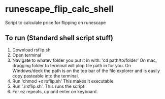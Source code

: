 # runescape_flip_calc_shell
Script to calculate price for flipping on runescape

## To run (Standard shell script stuff)

1. Download rsflip.sh
2. Open terminal
3. Navigate to whatev folder you put it in with: 'cd path/to/folder'
  On mac, dragging folder to terminal will plop file path in for you.
  On Windows/deck the path is on the top bar of the file explorer and is easily copy pasteable into the terminal.
4.  Run 'chmod +x rsflip.sh'  This makes it executable.
5.  Run  './rsflip.sh'. This runs the script.
6. For ez repeats, up and enter on keyboard. 
